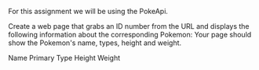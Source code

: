 For this assignment we will be using the PokeApi.

Create a web page that grabs an ID number from the URL and displays the following information about the corresponding Pokemon: Your page should show the Pokemon's name, types, height and weight.

Name
Primary Type
Height
Weight